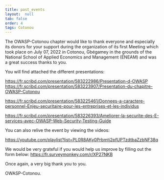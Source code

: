 ```yaml
---
title: past_events
layout:  null
tab: false
order: 4
tags: Cotonou
---
```

The OWASP-Cotonou chapter would like to thank everyone and especially its donors for your support during the organization of its first Meeting which took place on July 07, 2022 in Cotonou, Gbégamey in the grounds of the National School of Applied Economics and Management (ENEAM) and was a great success thanks to you.

You will find attached the different presentations:

https://fr.scribd.com/presentation/583222986/Presentation-d-OWASP
https://fr.scribd.com/presentation/583223907/Presentation-du-chapitre-OWASP-Cotonou

https://fr.scribd.com/presentation/583225461/Donnees-a-caractere-personnel-Enjeu-securitaire-pour-les-entreprises-et-les-individus

https://fr.scribd.com/presentation/583226393/Ameliorer-la-securite-des-E-services-avec-OWASP-Web-Security-Testing-Guide

You can also relive the event by viewing the videos:

https://youtube.com/playlist?list=PL0R8AKy0Prbmtj2pfUPTzdtbaZzbNF38q

We would be very grateful if you would help us improve by filling out the form below:
https://fr.surveymonkey.com/r/XP27NKB

Once again, a very big thank you to you.

OWASP-Cotonou.
